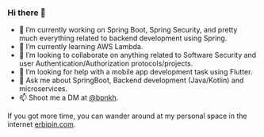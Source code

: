 ### Hi there 👋


- 🔭 I’m currently working on Spring Boot, Spring Security, and pretty much everything related to backend development using Spring.
- 🌱 I’m currently learning AWS Lambda.
- 👯 I’m looking to collaborate on anything related to Software Security and user Authentication/Authorization protocols/projects.
- 🤔 I’m looking for help with a mobile app development task using Flutter.
- 💬 Ask me about SpringBoot, Backend development (Java/Kotlin) and microservices.
- 📫 Shoot me a DM at [@bpnkh](https://twitter.com/bpnkh).

If you got more time, you can wander around at my personal space in the internet [erbipin.com](https://erbipin.com).
